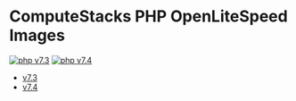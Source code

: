 # ComputeStacks PHP OpenLiteSpeed Images

[![php v7.3](https://github.com/ComputeStacks/cs-docker-php/actions/workflows/php73.yml/badge.svg)](https://github.com/ComputeStacks/cs-docker-php/actions/workflows/php73.yml) [![php v7.4](https://github.com/ComputeStacks/cs-docker-php/actions/workflows/php74.yml/badge.svg)](https://github.com/ComputeStacks/cs-docker-php/actions/workflows/php74.yml)

* [v7.3](https://github.com/ComputeStacks/cs-docker-php/tree/main/7.3-litespeed)
* [v7.4](https://github.com/ComputeStacks/cs-docker-php/tree/main/7.4-litespeed)
